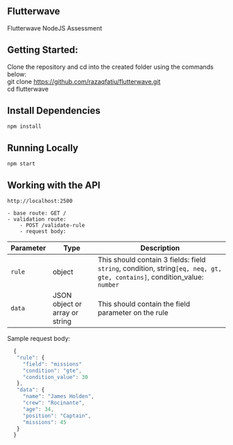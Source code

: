 ## Flutterwave
Flutterwave NodeJS Assessment 

## Getting Started: 
  Clone the repository and cd into the created folder using the commands below:\
    git clone https://github.com/razaqfatiu/flutterwave.git \
    cd flutterwave

## Install Dependencies
    npm install
  
## Running Locally
    npm start

## Working with the API
    http://localhost:2500
    
    - base route: GET /
    - validation route: 
        - POST /validate-rule 
        - request body: 
   Parameter | Type | Description
   --- | --- | ---
   `rule` | object | This should contain 3 fields: field `string`, condition, string`[eq, neq, gt, gte, contains]`, condition_value: `number`
   `data` | JSON object or array or string | This should contain the field parameter on the rule
        
   Sample request body: 
   ```javascript {
     {
      "rule": {
        "field": "missions"
        "condition": "gte",
        "condition_value": 30
      },
      "data": {
        "name": "James Holden",
        "crew": "Rocinante",
        "age": 34,
        "position": "Captain",
        "missions": 45
      }
     }
     
